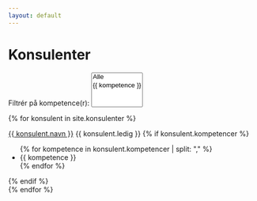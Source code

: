 ```yaml
---
layout: default
---
```


<h1>Konsulenter</h1>

<div id="kompetence-filter">
  <label for="kompetence-select">Filtrér på kompetence(r):</label>
  <select id="kompetence-select" multiple>
    <option value="">Alle</option>
    {% assign kompetencer = "" %}
    {% for konsulent in site.konsulenter %}
      {% assign konsulent_kompetencer = konsulent.kompetencer | split: "," %}
      {% assign kompetencer = kompetencer | concat: konsulent_kompetencer | uniq | sort %}
    {% endfor %}
    {% for kompetence in kompetencer %}
      <option value="{{ kompetence | escape }}">{{ kompetence }}</option>
    {% endfor %}
  </select>
</div>

{% for konsulent in site.konsulenter %}
<div class="konsulent" {% if konsulent.kompetencer %}data-kompetencer="{{ konsulent.kompetencer | replace: " ", "" | escape }}"{% endif %}>
  <a class="navn" href="{{ konsulent.link }}">{{ konsulent.navn }}</a>
  <span class="dato">{{ konsulent.ledig }}</span>
  {% if konsulent.kompetencer %}
  <ul class="kompetencer">
    {% for kompetence in konsulent.kompetencer | split: "," %}
    <li>{{ kompetence }}</li>
    {% endfor %}
  </ul>
  {% endif %}
</div>
{% endfor %}

<script>
function filtrerKonsulenter() {
  var kompetenceSelect = document.getElementById("kompetence-select");
  var valgteKompetencer = Array.from(kompetenceSelect.selectedOptions).map(option => option.value);

  var konsulenter = document.getElementsByClassName("konsulent");

  for (var i = 0; i < konsulenter.length; i++) {
    var konsulent = konsulenter[i];
    var kompetencer = konsulent.getAttribute("data-kompetencer").split(",").map(kompetence => kompetence.trim());
    var matcherKompetencer = true;

    for (var j = 0; j < valgteKompetencer.length; j++) {
      var valgtKompetence = valgteKompetencer[j];
      if (valgtKompetence !== "" && !kompetencer.includes(valgtKompetence)) {
        matcherKompetencer = false;
        break;
      }
    }

    if (matcherKompetencer) {
      konsulent.style.display = "";
    } else {
      konsulent.style.display = "none";
    }
  }
}

document.getElementById("kompetence-select").addEventListener("change", filtrerKonsulenter);

</script>
